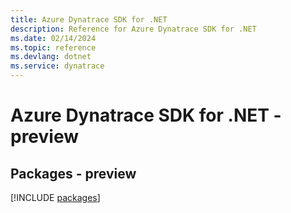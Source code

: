 ```yaml
---
title: Azure Dynatrace SDK for .NET
description: Reference for Azure Dynatrace SDK for .NET
ms.date: 02/14/2024
ms.topic: reference
ms.devlang: dotnet
ms.service: dynatrace
---
```

# Azure Dynatrace SDK for .NET - preview
## Packages - preview
[!INCLUDE [packages](dynatrace-index.md)]